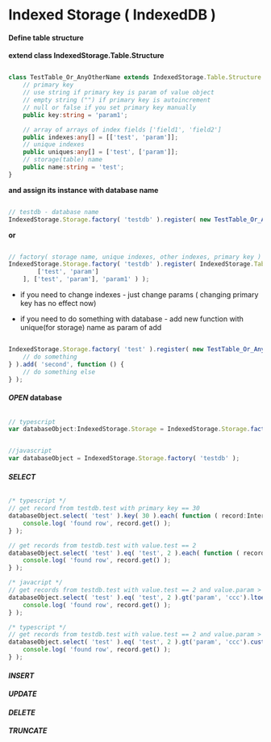 Indexed Storage ( IndexedDB )
==

#### Define table structure

**extend class IndexedStorage.Table.Structure**

```typescript

class TestTable_Or_AnyOtherName extends IndexedStorage.Table.Structure {
	// primary key
	// use string if primary key is param of value object
	// empty string ("") if primary key is autoincrement
	// null or false if you set primary key manually
	public key:string = 'param1';

	// array of arrays of index fields ['field1', 'field2']
	public indexes:any[] = [['test', 'param']];
	// unique indexes
	public uniques:any[] = ['test', ['param']];
	// storage(table) name
	public name:string = 'test';
}
```

**and assign its instance with database name**

```typescript

// testdb - database name
IndexedStorage.Storage.factory( 'testdb' ).register( new TestTable_Or_AnyOtherName() );
```

**or**

```typescript

// factory( storage name, unique indexes, other indexes, primary key )
IndexedStorage.Storage.factory( 'testdb' ).register( IndexedStorage.Table.Structure.factory( 'test', [
		['test', 'param']
	], ['test', 'param'], 'param1' ) );
```

- if you need to change indexes - just change params ( changing primary key has no effect now)

- if you need to do something with database - add new function with unique(for storage) name as param of add

```typescript

IndexedStorage.Storage.factory( 'test' ).register( new TestTable_Or_AnyOtherName() ).changes().add( 'initial',function () {
	// do something
} ).add( 'second', function () {
	// do something else
} );
```


#### *OPEN* database

```typescript

// typescript
var databaseObject:IndexedStorage.Storage = IndexedStorage.Storage.factory( 'testdb' );
```

```javascript

//javascript
var databaseObject = IndexedStorage.Storage.factory( 'testdb' );
```

#### *SELECT*

```typescript

/* typescript */
// get record from testdb.test with primary key == 30
databaseObject.select( 'test' ).key( 30 ).each( function ( record:InternalStorage.Query.Record ) {
	console.log( 'found row', record.get() );
} );

// get records from testdb.test with value.test == 2
databaseObject.select( 'test' ).eq( 'test', 2 ).each( function ( record:InternalStorage.Query.Record ) {
	console.log( 'found row', record.get() );
} );

/* javacript */
// get records from testdb.test with value.test == 2 and value.param > "ccc"  and notinindex <= 20000
databaseObject.select( 'test' ).eq( 'test', 2 ).gt('param', 'ccc').ltoe('notinindex', 20000 ).each( function ( record ) {
	console.log( 'found row', record.get() );
} );

/* typescript */
// get records from testdb.test with value.test == 2 and value.param > "ccc" and value.x % 2 ( even )
databaseObject.select( 'test' ).eq( 'test', 2 ).gt('param', 'ccc').custom( function( record:InternalStorage.Query.Record ):boolean { return record.get().x % 2 == 0;  } ).each( function ( record:InternalStorage.Query.Record ) {
	console.log( 'found row', record.get() );
} );
```


#### *INSERT*

#### *UPDATE*

#### *DELETE*

#### *TRUNCATE*

